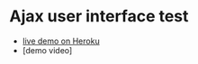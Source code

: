 # Ajax user interface test

- [live demo on Heroku]
- [demo video]

[live demo on Heroku]: <http://ajax-user-interface-test.herokuapp.com/>
[video demo]: <https://youtu.be/VdwyalXpv08>